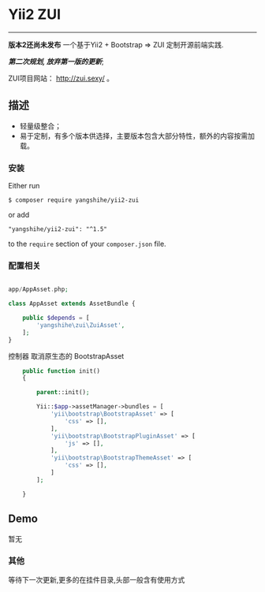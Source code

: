 # Yii2 ZUI #

----------

**版本2还尚未发布**
一个基于Yii2 + Bootstrap => ZUI 定制开源前端实践.

***第二次规划, 放弃第一版的更新***;

ZUI项目网站： http://zui.sexy/ 。

## 描述 ##

- 轻量级整合；
- 易于定制，有多个版本供选择，主要版本包含大部分特性，额外的内容按需加载。

### 安装
Either run

```
$ composer require yangshihe/yii2-zui
```

or add

```
"yangshihe/yii2-zui": "^1.5"
```

to the ```require``` section of your `composer.json` file.


### 配置相关
```php

app/AppAsset.php;

class AppAsset extends AssetBundle {

    public $depends = [
		'yangshihe\zui\ZuiAsset',
	];
}
```
控制器 取消原生态的 BootstrapAsset
```php
    public function init()
    {

        parent::init();

        Yii::$app->assetManager->bundles = [
            'yii\bootstrap\BootstrapAsset' => [
                'css' => [],
            ],
            'yii\bootstrap\BootstrapPluginAsset' => [
                'js' => [],
            ],
            'yii\bootstrap\BootstrapThemeAsset' => [
                'css' => [],
            ]
        ];

    }
```
## Demo
暂无

### 其他
等待下一次更新,更多的在挂件目录,头部一般含有使用方式